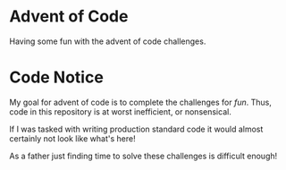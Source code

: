 # Advent of Code
Having some fun with the advent of code challenges.

# Code Notice
My goal for advent of code is to complete the challenges for *fun*. Thus, code
in this repository is at worst inefficient, or nonsensical.

If I was tasked with writing production standard code it would almost certainly
not look like what's here!

As a father just finding time to solve these challenges is difficult enough!

